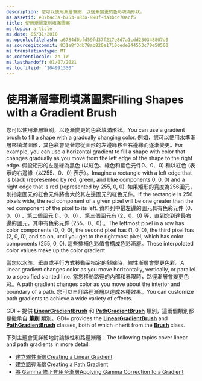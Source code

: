 ```yaml
---
description: 您可以使用漸層筆刷，以逐漸變更的色彩填滿形狀。
ms.assetid: e37b4c3a-b753-483a-990f-da3bcc70acf5
title: 使用漸層筆刷填滿圖案
ms.topic: article
ms.date: 05/31/2018
ms.openlocfilehash: a6784d0bfd59fd37f217e8d7a1cdd230348807d0
ms.sourcegitcommit: 831e8f3db78ab820e1710cede244553c70e50500
ms.translationtype: MT
ms.contentlocale: zh-TW
ms.lasthandoff: 01/07/2021
ms.locfileid: "104991350"
---
```

# <a name="filling-shapes-with-a-gradient-brush"></a><span data-ttu-id="470ea-103">使用漸層筆刷填滿圖案</span><span class="sxs-lookup"><span data-stu-id="470ea-103">Filling Shapes with a Gradient Brush</span></span>

<span data-ttu-id="470ea-104">您可以使用漸層筆刷，以逐漸變更的色彩填滿形狀。</span><span class="sxs-lookup"><span data-stu-id="470ea-104">You can use a gradient brush to fill a shape with a gradually changing color.</span></span> <span data-ttu-id="470ea-105">例如，您可以使用水準漸層來填滿圖形，其色彩會隨著您從圖形的左邊緣移至右邊緣而逐漸變更。</span><span class="sxs-lookup"><span data-stu-id="470ea-105">For example, you can use a horizontal gradient to fill a shape with color that changes gradually as you move from the left edge of the shape to the right edge.</span></span> <span data-ttu-id="470ea-106">假設矩形的左邊緣為黑色 (以紅色、綠色和藍色元件0、0、0) 和以紅色 (表示的右邊緣（以255、0、0) 表示）。</span><span class="sxs-lookup"><span data-stu-id="470ea-106">Imagine a rectangle with a left edge that is black (represented by red, green, and blue components 0, 0, 0) and a right edge that is red (represented by 255, 0, 0).</span></span> <span data-ttu-id="470ea-107">如果矩形的寬度為256圖元，則指定圖元的紅色元件將會大於其左邊圖元的紅色元件。</span><span class="sxs-lookup"><span data-stu-id="470ea-107">If the rectangle is 256 pixels wide, the red component of a given pixel will be one greater than the red component of the pixel to its left.</span></span> <span data-ttu-id="470ea-108">資料列中最左邊的圖元具有色彩元件 (0、0、0) 、第二個圖元 (1、0、0) 、第三個圖元有 (2、0、0) 等，直到您到達最右邊的圖元，其中有色彩元件 (255、0、0) 。</span><span class="sxs-lookup"><span data-stu-id="470ea-108">The leftmost pixel in a row has color components (0, 0, 0), the second pixel has (1, 0, 0), the third pixel has (2, 0, 0), and so on, until you get to the rightmost pixel, which has color components (255, 0, 0).</span></span> <span data-ttu-id="470ea-109">這些插補色彩值會構成色彩漸層。</span><span class="sxs-lookup"><span data-stu-id="470ea-109">These interpolated color values make up the color gradient.</span></span>

<span data-ttu-id="470ea-110">當您以水準、垂直或平行方式移動至指定的斜線時，線性漸層會變更色彩。</span><span class="sxs-lookup"><span data-stu-id="470ea-110">A linear gradient changes color as you move horizontally, vertically, or parallel to a specified slanted line.</span></span> <span data-ttu-id="470ea-111">當您移動路徑的內部和界限時，路徑漸層會變更色彩。</span><span class="sxs-lookup"><span data-stu-id="470ea-111">A path gradient changes color as you move about the interior and boundary of a path.</span></span> <span data-ttu-id="470ea-112">您可以自訂路徑漸層以達成各種效果。</span><span class="sxs-lookup"><span data-stu-id="470ea-112">You can customize path gradients to achieve a wide variety of effects.</span></span>

<span data-ttu-id="470ea-113">GDI + 提供 [**LinearGradientBrush**](/windows/desktop/api/gdiplusbrush/nl-gdiplusbrush-lineargradientbrush) 和 [**PathGradientBrush**](/windows/desktop/api/gdipluspath/nl-gdipluspath-pathgradientbrush) 類別，這兩個類別都是繼承自 [**筆刷**](/windows/desktop/api/gdiplusbrush/nl-gdiplusbrush-brush) 類別。</span><span class="sxs-lookup"><span data-stu-id="470ea-113">GDI+ provides the [**LinearGradientBrush**](/windows/desktop/api/gdiplusbrush/nl-gdiplusbrush-lineargradientbrush) and [**PathGradientBrush**](/windows/desktop/api/gdipluspath/nl-gdipluspath-pathgradientbrush) classes, both of which inherit from the [**Brush**](/windows/desktop/api/gdiplusbrush/nl-gdiplusbrush-brush) class.</span></span>

<span data-ttu-id="470ea-114">下列主題會更詳細地討論線性和路徑漸層：</span><span class="sxs-lookup"><span data-stu-id="470ea-114">The following topics cover linear and path gradients in more detail:</span></span>

-   [<span data-ttu-id="470ea-115">建立線性漸層</span><span class="sxs-lookup"><span data-stu-id="470ea-115">Creating a Linear Gradient</span></span>](-gdiplus-creating-a-linear-gradient-use.md)
-   [<span data-ttu-id="470ea-116">建立路徑漸層</span><span class="sxs-lookup"><span data-stu-id="470ea-116">Creating a Path Gradient</span></span>](-gdiplus-creating-a-path-gradient-use.md)
-   [<span data-ttu-id="470ea-117">將 Gamma 修正套用至漸層</span><span class="sxs-lookup"><span data-stu-id="470ea-117">Applying Gamma Correction to a Gradient</span></span>](-gdiplus-applying-gamma-correction-to-a-gradient-use.md)

 

 



